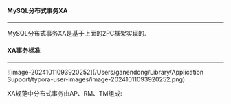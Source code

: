 #### MySQL分布式事务XA

---

MySQL分布式事务XA是基于上面的2PC框架实现的.

#### XA事务标准

---

![image-20241011093920252](/Users/ganendong/Library/Application Support/typora-user-images/image-20241011093920252.png)

XA规范中分布式事务由AP、RM、TM组成:

































































